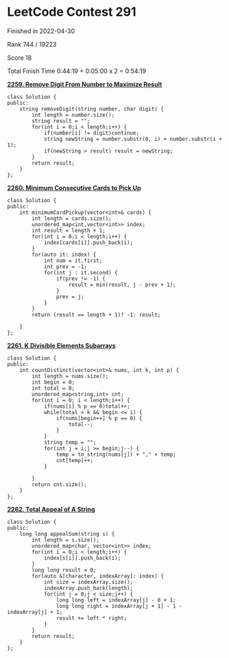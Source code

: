 # LeetCode Contest 291

Finished in 2022-04-30

Rank 744 / 19223

Score 18

Total Finish Time 0:44:19 + 0:05:00 x 2 = 0:54:19

**[2259. Remove Digit From Number to Maximize Result](https://leetcode.com/contest/weekly-contest-291/problems/remove-digit-from-number-to-maximize-result/)**

```
class Solution {
public:
    string removeDigit(string number, char digit) {
        int length = number.size();
        string result = "";
        for(int i = 0;i < length;i++) {
            if(number[i] != digit)continue;
            string newString = number.substr(0, i) + number.substr(i + 1);
            if(newString > result) result = newString;
        }
        return result;
    }
};
```

**[2260. Minimum Consecutive Cards to Pick Up](https://leetcode.com/contest/weekly-contest-291/problems/minimum-consecutive-cards-to-pick-up/)**

```
class Solution {
public:
    int minimumCardPickup(vector<int>& cards) {
        int length = cards.size();
        unordered_map<int,vector<int>> index;
        int result = length + 1;
        for(int i = 0;i < length;i++) {
            index[cards[i]].push_back(i);
        }
        for(auto it: index) {
            int num = it.first;
            int prev = -1;
            for(int j : it.second) {
                if(prev != -1) {
                    result = min(result, j - prev + 1);
                }
                prev = j;
            }
        }
        return (result == length + 1)? -1: result;
        
    }
};
```

**[2261. K Divisible Elements Subarrays](https://leetcode.com/contest/weekly-contest-291/problems/k-divisible-elements-subarrays/)**

```
class Solution {
public:
    int countDistinct(vector<int>& nums, int k, int p) {
        int length = nums.size();
        int begin = 0;
        int total = 0;
        unordered_map<string,int> cnt;
        for(int i = 0; i < length;i++) {
            if(nums[i] % p == 0)total++;
            while(total > k && begin <= i) {
                if(nums[begin++] % p == 0) {
                    total--;
                }
            }
            string temp = "";
            for(int j = i;j >= begin;j--) {
                temp = to_string(nums[j]) + "," + temp;
                cnt[temp]++;
            }

        }
        return cnt.size();
    }
};
```

**[2262. Total Appeal of A String](https://leetcode.com/contest/weekly-contest-291/problems/total-appeal-of-a-string/)**

```
class Solution {
public:
    long long appealSum(string s) {
        int length = s.size();
        unordered_map<char, vector<int>> index;
        for(int i = 0;i < length;i++) {
            index[s[i]].push_back(i);
        }
        long long result = 0;
        for(auto &[character, indexArray]: index) {
            int size = indexArray.size();
            indexArray.push_back(length);
            for(int j = 0;j < size;j++) {
                long long left = indexArray[j] - 0 + 1;
                long long right = indexArray[j + 1] - 1 - indexArray[j] + 1;
                result += left * right;
            }
        }
        return result;
    }
};
```
